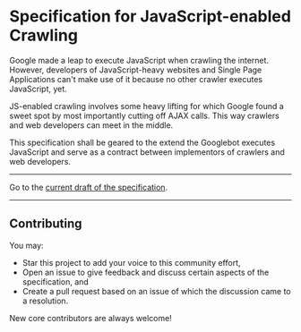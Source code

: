 # Specification for JavaScript-enabled Crawling

Google made a leap to execute JavaScript when crawling the internet. However, developers of JavaScript-heavy websites and Single Page Applications can't make use of it because no other crawler executes JavaScript, yet.

JS-enabled crawling involves some heavy lifting for which Google found a sweet spot by most importantly cutting off AJAX calls. This way crawlers and web developers can meet in the middle.

This specification shall be geared to the extend the Googlebot executes JavaScript and serve as a contract between implementors of crawlers and web developers.

---

Go to the [current draft of the specification](specification.md).

---

## Contributing

You may:

- Star this project to add your voice to this community effort,
- Open an issue to give feedback and discuss certain aspects of the specification, and
- Create a pull request based on an issue of which the discussion came to a resolution.

New core contributors are always welcome!